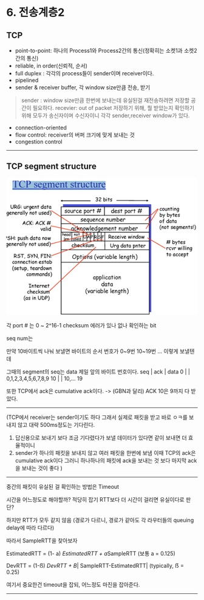 # 6.  전송계층2

## TCP

- point-to-point: 하나의 Process1와 Process2간의 통신(정확히는 소켓1과 소켓2간의 통신)
- reliable, in order(신뢰적, 순서)
- full duplex : 각각의 process들이 sender이며 receiver이다. 
- pipelined
- sender & receiver buffer, 각 window size만큼 전송, 받기
> sender : window size만큼 한번에 보내는데 유실된걸 재전송하려면 저장할 공간이 필요하다.
> recevier: out of packet 저장하기 위해, 뭘 받았는지 확인하기 위해
> 모두가 송신자이며 수신자이니 각각 sender,receiver window가 있다.

- connection-oriented
- flow control: receiver의 버퍼 크기에 맞게 보내는 것
- congestion control

---

## TCP segment structure

![alt text](image.png)

각 port # 는 0 ~ 2^16-1
checksum 에러가 있나 없나 확인하는 bit

seq num는 

만약 10바이트씩 나눠 보낼면 바이트의 순서 번호가
0~9번  10~19번 ... 이렇게 보낼텐데

그때의 segment의 seq는 data 제일 앞의 바이트 번호이다.
seq | ack | data
0   |     | 0,1,2,3,4,5,6,7,8,9
10  |     | 10,...      19

또한 TCP에서 ack은 cumulative ack이다. -> (GBN과 달리) ACK 10은 9까지 다 받았다.  

---
(TCP에서 receiver는 sender이기도 하다 그래서 실제로 패킷을 받고 바로 ㅇㅋ를 보내지 않고 대략 500ms정도는 기다린다.
1. 답신용으로 보내기 보다 조금 기다렸다가 보낼 데이터가 있다면 같이 보내면 더 효율적이니
2. sender가 하나의 패킷을 보내지 않고 여러 패킷을 한번에 보냄 이때 TCP의 ack은 cumulative ack이다 그러니 하나하나의 패킷에 ack을 보내는 것 보다 마지막 ack을 보내는 것이 좋다
)

---

중간의 패킷이 유실된 걸 확인하는 방법은 
Timeout

시간을 어느정도로 해야할까? 적당히 잡기 
RTT보다 더 시간이 걸리면 유실이다로 판단?

하지만 RTT가 모두 같지 않음 (경로가 다르니, 경로가 같아도 각 라우터들의 queuing delay에 따라 다르다)

따라서 SampleRTT을 찾아보자

EstimatedRTT = (1- a) *EstimatedRTT + a*SampleRTT (보통 a = 0.125)

DevRTT = (1-ẞ) *DevRTT + B*| SampleRTT-EstimatedRTT| (typically, ẞ = 0.25)

여기서 중요한건 timeout을 잡되, 어느정도 마진을 잡아준다.

---


